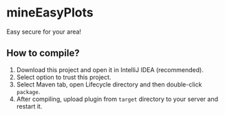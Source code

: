 # mineEasyPlots
Easy secure for your area!

## How to compile?
1. Download this project and open it in IntelliJ IDEA (recommended).
2. Select option to trust this project.
3. Select Maven tab, open Lifecycle directory and then double-click `package`.
4. After compiling, upload plugin from `target` directory to your server and restart it.
